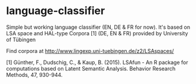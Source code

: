 # language-classifier
Simple but working language classifier (EN, DE & FR for now).
It's based on LSA space and HAL-type Corpora [1] (DE, EN & FR) provided by University of Tübingen


Find corpora at http://www.lingexp.uni-tuebingen.de/z2/LSAspaces/


[1] Günther, F., Dudschig, C., & Kaup, B. (2015). LSAfun - An R package for computations based on Latent Semantic Analysis. Behavior Research Methods, 47, 930-944. 
